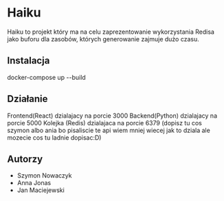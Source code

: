 # Haiku

Haiku to projekt który ma na celu zaprezentowanie wykorzystania Redisa jako buforu dla zasobów, których generowanie zajmuje dużo czasu.

## Instalacja

docker-compose up --build

## Działanie

Frontend(React) dzialajacy na porcie 3000
Backend(Python) dzialajacy na porcie 5000
Kolejka (Redis) dzialajaca na porcie 6379
(dopisz tu cos szymon albo ania bo pisaliscie te api wiem mniej wiecej jak to dziala ale mozecie cos tu ladnie dopisac:D)
## Autorzy

* Szymon Nowaczyk
* Anna Jonas
* Jan Maciejewski
